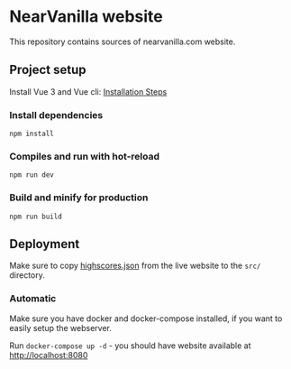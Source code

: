 # NearVanilla website

This repository contains sources of nearvanilla.com website.

## Project setup

Install Vue 3 and Vue cli: [Installation Steps](https://v3.vuejs.org/guide/installation.html#npm)

### Install dependencies
```
npm install
```

### Compiles and run with hot-reload
```
npm run dev
```

### Build and minify for production
```
npm run build
```


## Deployment

Make sure to copy [highscores.json](https://nearvanilla.com/highscores.json)
from the live website to the `src/` directory.

### Automatic

Make sure you have docker and docker-compose installed,
if you want to easily setup the webserver.

Run `docker-compose up -d` - you should have website available at <http://localhost:8080>
